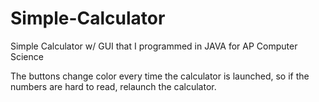 # Simple-Calculator
Simple Calculator w/ GUI that I programmed in JAVA for 
AP Computer Science

The buttons change color every time the calculator is launched,
so if the numbers are hard to read, relaunch the calculator.
